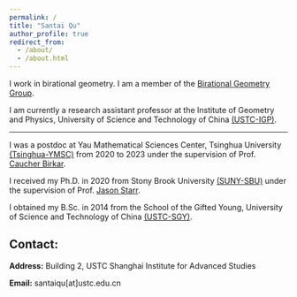 ```yaml
---
permalink: /
title: "Santai Qu"
author_profile: true
redirect_from: 
  - /about/
  - /about.html
---
```


I work in birational geometry.  I am a member of the [Birational Geometry Group](https://ymsc.tsinghua.edu.cn/en/Research/Research_Teams/Birational_Geometry_Group.htm).

I am currently a research assistant professor at the Institute of Geometry and Physics, University of Science and Technology of China [(USTC-IGP)](https://igp.ustc.edu.cn/main.htm).

------

I was a postdoc at Yau Mathematical Sciences Center, Tsinghua University [(Tsinghua-YMSC)](https://ymsc.tsinghua.edu.cn/en/) from 2020 to 2023 under the supervision of Prof. [Caucher Birkar](https://ymsc.tsinghua.edu.cn/en/info/1031/1892.htm).

I received my Ph.D. in 2020 from Stony Brook University [(SUNY-SBU)](https://www.math.stonybrook.edu) under the supervision of Prof. [Jason Starr](https://www.math.stonybrook.edu/~jstarr/). 

I obtained my B.Sc. in 2014 from the School of the Gifted Young, University of Science and Technology of China [(USTC-SGY)](https://sgy.ustc.edu.cn/main.htm).

Contact:    
---

**Address:** Building 2, USTC Shanghai Institute for Advanced Studies

**Email:** santaiqu[at]ustc.edu.cn
